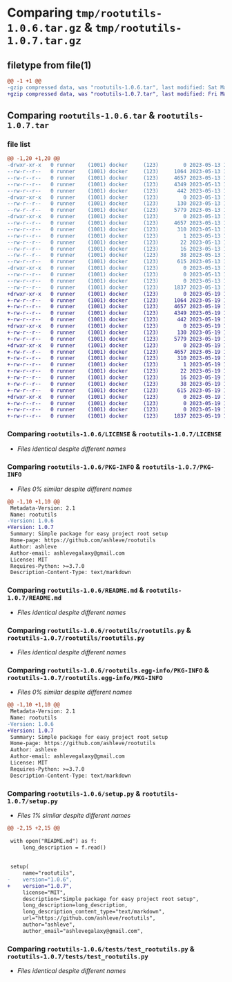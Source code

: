 # Comparing `tmp/rootutils-1.0.6.tar.gz` & `tmp/rootutils-1.0.7.tar.gz`

## filetype from file(1)

```diff
@@ -1 +1 @@
-gzip compressed data, was "rootutils-1.0.6.tar", last modified: Sat May 13 17:54:25 2023, max compression
+gzip compressed data, was "rootutils-1.0.7.tar", last modified: Fri May 19 13:05:07 2023, max compression
```

## Comparing `rootutils-1.0.6.tar` & `rootutils-1.0.7.tar`

### file list

```diff
@@ -1,20 +1,20 @@
-drwxr-xr-x   0 runner    (1001) docker     (123)        0 2023-05-13 17:54:25.455986 rootutils-1.0.6/
--rw-r--r--   0 runner    (1001) docker     (123)     1064 2023-05-13 17:54:12.000000 rootutils-1.0.6/LICENSE
--rw-r--r--   0 runner    (1001) docker     (123)     4657 2023-05-13 17:54:25.455986 rootutils-1.0.6/PKG-INFO
--rw-r--r--   0 runner    (1001) docker     (123)     4349 2023-05-13 17:54:12.000000 rootutils-1.0.6/README.md
--rw-r--r--   0 runner    (1001) docker     (123)      442 2023-05-13 17:54:12.000000 rootutils-1.0.6/pyproject.toml
-drwxr-xr-x   0 runner    (1001) docker     (123)        0 2023-05-13 17:54:25.455986 rootutils-1.0.6/rootutils/
--rw-r--r--   0 runner    (1001) docker     (123)      130 2023-05-13 17:54:12.000000 rootutils-1.0.6/rootutils/__init__.py
--rw-r--r--   0 runner    (1001) docker     (123)     5779 2023-05-13 17:54:12.000000 rootutils-1.0.6/rootutils/rootutils.py
-drwxr-xr-x   0 runner    (1001) docker     (123)        0 2023-05-13 17:54:25.455986 rootutils-1.0.6/rootutils.egg-info/
--rw-r--r--   0 runner    (1001) docker     (123)     4657 2023-05-13 17:54:25.000000 rootutils-1.0.6/rootutils.egg-info/PKG-INFO
--rw-r--r--   0 runner    (1001) docker     (123)      310 2023-05-13 17:54:25.000000 rootutils-1.0.6/rootutils.egg-info/SOURCES.txt
--rw-r--r--   0 runner    (1001) docker     (123)        1 2023-05-13 17:54:25.000000 rootutils-1.0.6/rootutils.egg-info/dependency_links.txt
--rw-r--r--   0 runner    (1001) docker     (123)       22 2023-05-13 17:54:25.000000 rootutils-1.0.6/rootutils.egg-info/requires.txt
--rw-r--r--   0 runner    (1001) docker     (123)       16 2023-05-13 17:54:25.000000 rootutils-1.0.6/rootutils.egg-info/top_level.txt
--rw-r--r--   0 runner    (1001) docker     (123)       38 2023-05-13 17:54:25.455986 rootutils-1.0.6/setup.cfg
--rw-r--r--   0 runner    (1001) docker     (123)      615 2023-05-13 17:54:12.000000 rootutils-1.0.6/setup.py
-drwxr-xr-x   0 runner    (1001) docker     (123)        0 2023-05-13 17:54:25.455986 rootutils-1.0.6/tests/
--rw-r--r--   0 runner    (1001) docker     (123)        0 2023-05-13 17:54:12.000000 rootutils-1.0.6/tests/__init__.py
--rw-r--r--   0 runner    (1001) docker     (123)        0 2023-05-13 17:54:12.000000 rootutils-1.0.6/tests/conftest.py
--rw-r--r--   0 runner    (1001) docker     (123)     1837 2023-05-13 17:54:12.000000 rootutils-1.0.6/tests/test_rootutils.py
+drwxr-xr-x   0 runner    (1001) docker     (123)        0 2023-05-19 13:05:07.055478 rootutils-1.0.7/
+-rw-r--r--   0 runner    (1001) docker     (123)     1064 2023-05-19 13:04:50.000000 rootutils-1.0.7/LICENSE
+-rw-r--r--   0 runner    (1001) docker     (123)     4657 2023-05-19 13:05:07.055478 rootutils-1.0.7/PKG-INFO
+-rw-r--r--   0 runner    (1001) docker     (123)     4349 2023-05-19 13:04:50.000000 rootutils-1.0.7/README.md
+-rw-r--r--   0 runner    (1001) docker     (123)      442 2023-05-19 13:04:50.000000 rootutils-1.0.7/pyproject.toml
+drwxr-xr-x   0 runner    (1001) docker     (123)        0 2023-05-19 13:05:07.051478 rootutils-1.0.7/rootutils/
+-rw-r--r--   0 runner    (1001) docker     (123)      130 2023-05-19 13:04:50.000000 rootutils-1.0.7/rootutils/__init__.py
+-rw-r--r--   0 runner    (1001) docker     (123)     5779 2023-05-19 13:04:50.000000 rootutils-1.0.7/rootutils/rootutils.py
+drwxr-xr-x   0 runner    (1001) docker     (123)        0 2023-05-19 13:05:07.051478 rootutils-1.0.7/rootutils.egg-info/
+-rw-r--r--   0 runner    (1001) docker     (123)     4657 2023-05-19 13:05:07.000000 rootutils-1.0.7/rootutils.egg-info/PKG-INFO
+-rw-r--r--   0 runner    (1001) docker     (123)      310 2023-05-19 13:05:07.000000 rootutils-1.0.7/rootutils.egg-info/SOURCES.txt
+-rw-r--r--   0 runner    (1001) docker     (123)        1 2023-05-19 13:05:07.000000 rootutils-1.0.7/rootutils.egg-info/dependency_links.txt
+-rw-r--r--   0 runner    (1001) docker     (123)       22 2023-05-19 13:05:07.000000 rootutils-1.0.7/rootutils.egg-info/requires.txt
+-rw-r--r--   0 runner    (1001) docker     (123)       16 2023-05-19 13:05:07.000000 rootutils-1.0.7/rootutils.egg-info/top_level.txt
+-rw-r--r--   0 runner    (1001) docker     (123)       38 2023-05-19 13:05:07.055478 rootutils-1.0.7/setup.cfg
+-rw-r--r--   0 runner    (1001) docker     (123)      615 2023-05-19 13:04:50.000000 rootutils-1.0.7/setup.py
+drwxr-xr-x   0 runner    (1001) docker     (123)        0 2023-05-19 13:05:07.055478 rootutils-1.0.7/tests/
+-rw-r--r--   0 runner    (1001) docker     (123)        0 2023-05-19 13:04:50.000000 rootutils-1.0.7/tests/__init__.py
+-rw-r--r--   0 runner    (1001) docker     (123)        0 2023-05-19 13:04:50.000000 rootutils-1.0.7/tests/conftest.py
+-rw-r--r--   0 runner    (1001) docker     (123)     1837 2023-05-19 13:04:50.000000 rootutils-1.0.7/tests/test_rootutils.py
```

### Comparing `rootutils-1.0.6/LICENSE` & `rootutils-1.0.7/LICENSE`

 * *Files identical despite different names*

### Comparing `rootutils-1.0.6/PKG-INFO` & `rootutils-1.0.7/PKG-INFO`

 * *Files 0% similar despite different names*

```diff
@@ -1,10 +1,10 @@
 Metadata-Version: 2.1
 Name: rootutils
-Version: 1.0.6
+Version: 1.0.7
 Summary: Simple package for easy project root setup
 Home-page: https://github.com/ashleve/rootutils
 Author: ashleve
 Author-email: ashlevegalaxy@gmail.com
 License: MIT
 Requires-Python: >=3.7.0
 Description-Content-Type: text/markdown
```

### Comparing `rootutils-1.0.6/README.md` & `rootutils-1.0.7/README.md`

 * *Files identical despite different names*

### Comparing `rootutils-1.0.6/rootutils/rootutils.py` & `rootutils-1.0.7/rootutils/rootutils.py`

 * *Files identical despite different names*

### Comparing `rootutils-1.0.6/rootutils.egg-info/PKG-INFO` & `rootutils-1.0.7/rootutils.egg-info/PKG-INFO`

 * *Files 0% similar despite different names*

```diff
@@ -1,10 +1,10 @@
 Metadata-Version: 2.1
 Name: rootutils
-Version: 1.0.6
+Version: 1.0.7
 Summary: Simple package for easy project root setup
 Home-page: https://github.com/ashleve/rootutils
 Author: ashleve
 Author-email: ashlevegalaxy@gmail.com
 License: MIT
 Requires-Python: >=3.7.0
 Description-Content-Type: text/markdown
```

### Comparing `rootutils-1.0.6/setup.py` & `rootutils-1.0.7/setup.py`

 * *Files 1% similar despite different names*

```diff
@@ -2,15 +2,15 @@
 
 with open("README.md") as f:
     long_description = f.read()
 
 
 setup(
     name="rootutils",
-    version="1.0.6",
+    version="1.0.7",
     license="MIT",
     description="Simple package for easy project root setup",
     long_description=long_description,
     long_description_content_type="text/markdown",
     url="https://github.com/ashleve/rootutils",
     author="ashleve",
     author_email="ashlevegalaxy@gmail.com",
```

### Comparing `rootutils-1.0.6/tests/test_rootutils.py` & `rootutils-1.0.7/tests/test_rootutils.py`

 * *Files identical despite different names*

